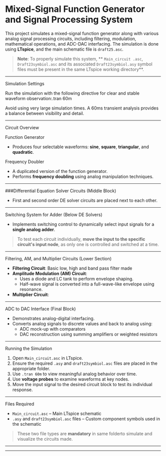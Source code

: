 # Mixed-Signal Function Generator and Signal Processing System

This project simulates a mixed-signal function generator along with various analog signal processing circuits, including filtering, modulation, mathematical operations, and ADC-DAC interfacing. The simulation is done using **LTspice**, and the main schematic file is `draft25.asc`.

>  **Note**: To properly simulate this system, ** `Main_circuit .asc`, `Draft23symbiol.asc` and its associated `Draft23symbiol.asy` symbol files must be present in the same LTspice working directory**.

---

Simulation Settings     

Run the simulation with the following directive for clear and stable waveform observation:.tran 60m


Avoid using very large simulation times. A 60ms transient analysis provides a balance between visibility and detail.

---

Circuit Overview

Function Generator 

- Produces four selectable waveforms: **sine**, **square**, **triangular**, and **quadratic**.

Frequency Doubler

- A duplicated version of the function generator.
- Performs **frequency doubling** using analog manipulation techniques.

---

###Differential Equation Solver Circuits (Middle Block)

- First and second order DE solver circuits are placed next to each other.

---

Switching System for Adder (Below DE Solvers)

- Implements switching control to dynamically select input signals for a **single analog adder**.

> To test each circuit individually, **move the input to the specific circuit's input node**, as only one is controlled and switched at a time.

---

Filtering, AM, and Multiplier Circuits (Lower Section)

- **Filtering Circuit**: Basic low, high and band pass filter made
- **Amplitude Modulation (AM) Circuit**:
  - Uses a diode and LC tank to perform envelope shaping.
  - Half-wave signal is converted into a full-wave-like envelope using resonance.
- **Multiplier Circuit**:
  

---

ADC to DAC Interface (Final Block)

- Demonstrates analog-digital interfacing.
- Converts analog signals to discrete values and back to analog using:
  - ADC mock-up with comparators
  - DAC reconstruction using summing amplifiers or weighted resistors

---

Running the Simulation

1. Open `Main_circuit.asc` in LTspice.
2. Ensure the required `.asy` and `draft23symbiol.asc` files are placed in the appropriate folder.
3. Use `.tran 60m` to view meaningful analog behavior over time.
4. Use **voltage probes** to examine waveforms at key nodes.
5. Move the input signal to the desired circuit block to test its individual response.

---

Files Required

- `Main_circuit.asc` – Main LTspice schematic
- `.asy` and `draft23symbiol.asc` files – Custom component symbols used in the schematic

> These two file types are **mandatory** in same folderto simulate and visualize the circuits made.

---



---

